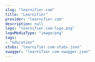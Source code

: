 ```yaml
---
slug: "learnifier-com"
title: "Learnifier"
provider: "learnifier.com"
description: null
logo: "learnifier.com-logo.png"
logoMediaType: "image/png"
tags:
- "education"
stubs: "learnifier.com-stubs.json"
swagger: "learnifier.com-swagger.json"
---
```


